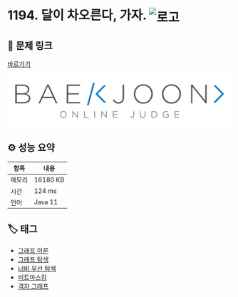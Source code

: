 # 1194. 달이 차오른다, 가자. <img src="https://d2gd6pc034wcta.cloudfront.net/tier/15.svg" alt="로고" height="32" style="vertical-align: middle;" />

## 🔗 문제 링크

[바로가기](https://www.acmicpc.net/problem/1194)

![백준 로고](../../images/boj.png)

## ⚙️ 성능 요약

| 항목   | 내용     |
| ------ | -------- |
| 메모리 | 16180 KB |
| 시간   | 124 ms   |
| 언어   | Java 11  |

## 🏷️ 태그

- [그래프 이론](https://www.acmicpc.net/problemset?sort=ac_desc&algo=7)
- [그래프 탐색](https://www.acmicpc.net/problemset?sort=ac_desc&algo=11)
- [너비 우선 탐색](https://www.acmicpc.net/problemset?sort=ac_desc&algo=126)
- [비트마스킹](https://www.acmicpc.net/problemset?sort=ac_desc&algo=14)
- [격자 그래프](https://www.acmicpc.net/problemset?sort=ac_desc&algo=221)

